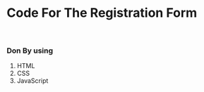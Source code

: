 <h1>Code For The Registration Form </h1>
<br/>
<h3>Don By using</h3>
<ol>
  <li>HTML</li>
  <li>CSS</li>
  <li>JavaScript</li>
</ol>
